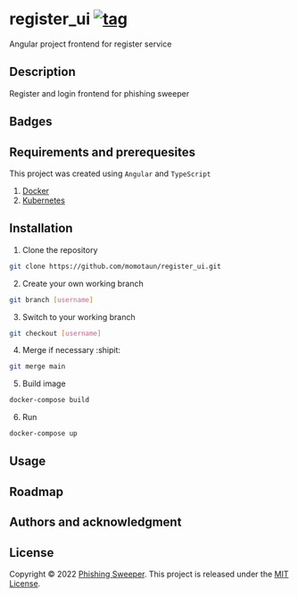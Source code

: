 # register_ui [![tag](https://img.shields.io/github/tag/Mottie/GitHub-userscripts.svg)](https://github.com/momotaun/register_ui/tags)
Angular project frontend for register service

## Description
Register and login frontend for phishing sweeper

## Badges

## Requirements and prerequesites
This project was created using `Angular` and `TypeScript`

  1. [Docker](https://www.docker.com/)
  2. [Kubernetes](https://www.kubernetes.com/)

## Installation
  1. Clone the repository
  
```sh
git clone https://github.com/momotaun/register_ui.git
```

  2. Create your own working branch
  
```sh
git branch [username]
```

  3. Switch to your working branch
  
```sh
git checkout [username]
```

  4. Merge if necessary :shipit:

```sh
git merge main
```

  5. Build image
  
```sh
docker-compose build
```

  6. Run 
  
```sh
docker-compose up
```

## Usage

## Roadmap

## Authors and acknowledgment

## License
Copyright © 2022 [Phishing Sweeper](https://www.phishingsweeper.com/).
This project is released under the [MIT License](LICENSE).

## 
